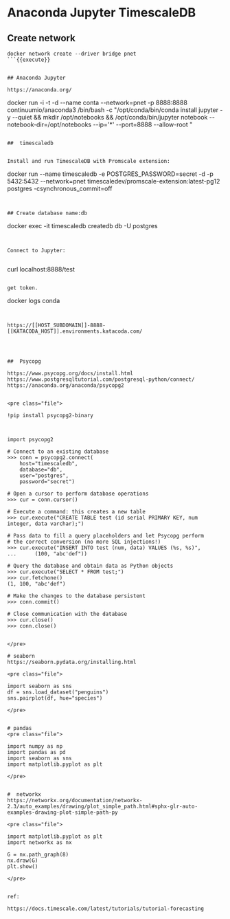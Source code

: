 # Anaconda Jupyter TimescaleDB




## Create network

```
docker network create --driver bridge pnet
```{{execute}}


## Anaconda Jupyter

https://anaconda.org/

```
docker run -i -t -d --name conta --network=pnet -p 8888:8888 continuumio/anaconda3 /bin/bash -c "/opt/conda/bin/conda install jupyter -y --quiet && mkdir /opt/notebooks && /opt/conda/bin/jupyter notebook --notebook-dir=/opt/notebooks --ip='*' --port=8888 --allow-root " 
```{{execute}}

##  timescaledb


Install and run TimescaleDB with Promscale extension:

```
docker run --name timescaledb -e POSTGRES_PASSWORD=secret -d -p 5432:5432 --network=pnet timescaledev/promscale-extension:latest-pg12 postgres -csynchronous_commit=off
```{{execute}}


## Create database name:db

```
docker exec -it timescaledb  createdb db -U postgres
```{{execute}}


Connect to Jupyter:


```
curl localhost:8888/test
```{{execute}}

get token.

```
docker logs conda
```


https://[[HOST_SUBDOMAIN]]-8888-[[KATACODA_HOST]].environments.katacoda.com/




##  Psycopg

https://www.psycopg.org/docs/install.html
https://www.postgresqltutorial.com/postgresql-python/connect/
https://anaconda.org/anaconda/psycopg2


<pre class="file">

!pip install psycopg2-binary



import psycopg2

# Connect to an existing database
>>> conn = psycopg2.connect(
    host="timescaledb",
    database="db",
    user="postgres",
    password="secret")

# Open a cursor to perform database operations
>>> cur = conn.cursor()

# Execute a command: this creates a new table
>>> cur.execute("CREATE TABLE test (id serial PRIMARY KEY, num integer, data varchar);")

# Pass data to fill a query placeholders and let Psycopg perform
# the correct conversion (no more SQL injections!)
>>> cur.execute("INSERT INTO test (num, data) VALUES (%s, %s)",
...      (100, "abc'def"))

# Query the database and obtain data as Python objects
>>> cur.execute("SELECT * FROM test;")
>>> cur.fetchone()
(1, 100, "abc'def")

# Make the changes to the database persistent
>>> conn.commit()

# Close communication with the database
>>> cur.close()
>>> conn.close()


</pre>

# seaborn
https://seaborn.pydata.org/installing.html

<pre class="file">

import seaborn as sns
df = sns.load_dataset("penguins")
sns.pairplot(df, hue="species")

</pre>


# pandas
<pre class="file">

import numpy as np
import pandas as pd
import seaborn as sns
import matplotlib.pyplot as plt

</pre>


#  networkx
https://networkx.org/documentation/networkx-2.3/auto_examples/drawing/plot_simple_path.html#sphx-glr-auto-examples-drawing-plot-simple-path-py

<pre class="file">

import matplotlib.pyplot as plt
import networkx as nx

G = nx.path_graph(8)
nx.draw(G)
plt.show()

</pre>


ref:

https://docs.timescale.com/latest/tutorials/tutorial-forecasting
